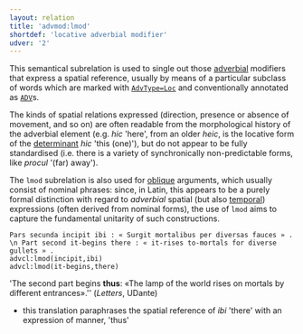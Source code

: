```yaml
---
layout: relation
title: 'advmod:lmod'
shortdef: 'locative adverbial modifier'
udver: '2'
---
```


This semantical subrelation is used to single out those [adverbial](la-dep/advmod) modifiers that express a spatial reference, usually by means of a particular subclass of words which are marked with [`AdvType=Loc`](la-feat/AdvType) and conventionally annotated as [`ADV`](la-pos/ADV)s.

The kinds of spatial relations expressed (direction, presence or absence of movement, and so on) are often readable from the morphological history of the adverbial element (e.g. *hic* 'here', from an older *heic*, is the locative form of the [determinant](la-pos/DET) *hic* 'this (one)'), but do not appear to be fully standardised (i.e. there is a variety of synchronically non-predictable forms, like *procul* '(far) away').

The `lmod` subrelation is also used for [oblique](la-dep/obl-lmod) arguments, which usually consist of nominal phrases: since, in Latin, this appears to be a purely formal distinction with regard to *adverbial* spatial (but also [temporal](la-dep/advmod-tmod)) expressions (often derived from nominal forms), the use of `lmod` aims to capture the fundamental unitarity of such constructions.


~~~ sdparse
Pars secunda incipit ibi : « Surgit mortalibus per diversas fauces » . \n Part second it-begins there : « it-rises to-mortals for diverse gullets » .
advcl:lmod(incipit,ibi)
advcl:lmod(it-begins,there)
~~~

'The second part begins **thus**: «The lamp of the world rises on mortals by different entrances».'' (*Letters*, UDante) 

* this translation paraphrases the spatial reference of *ibi* 'there' with an expression of manner, 'thus' 
<!-- Interlanguage links updated St lis 3 20:58:37 CET 2021 -->
